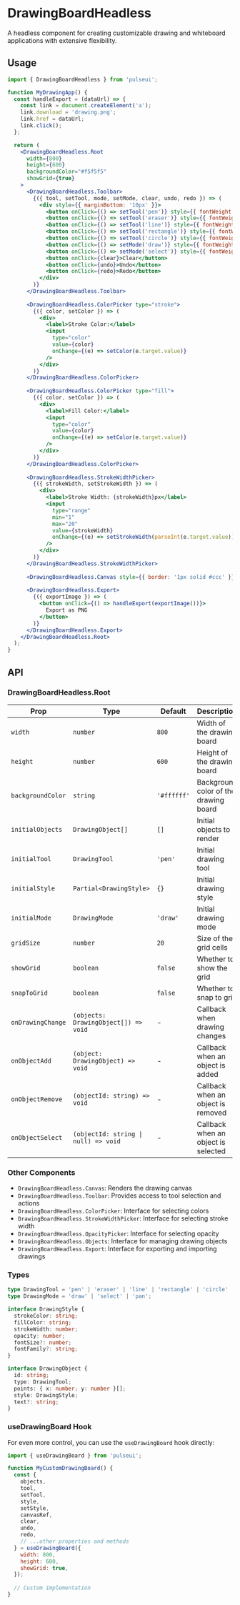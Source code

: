 # DrawingBoardHeadless

A headless component for creating customizable drawing and whiteboard applications with extensive flexibility.

## Usage

```jsx
import { DrawingBoardHeadless } from 'pulseui';

function MyDrawingApp() {
  const handleExport = (dataUrl) => {
    const link = document.createElement('a');
    link.download = 'drawing.png';
    link.href = dataUrl;
    link.click();
  };

  return (
    <DrawingBoardHeadless.Root
      width={800}
      height={600}
      backgroundColor="#f5f5f5"
      showGrid={true}
    >
      <DrawingBoardHeadless.Toolbar>
        {({ tool, setTool, mode, setMode, clear, undo, redo }) => (
          <div style={{ marginBottom: '10px' }}>
            <button onClick={() => setTool('pen')} style={{ fontWeight: tool === 'pen' ? 'bold' : 'normal' }}>Pen</button>
            <button onClick={() => setTool('eraser')} style={{ fontWeight: tool === 'eraser' ? 'bold' : 'normal' }}>Eraser</button>
            <button onClick={() => setTool('line')} style={{ fontWeight: tool === 'line' ? 'bold' : 'normal' }}>Line</button>
            <button onClick={() => setTool('rectangle')} style={{ fontWeight: tool === 'rectangle' ? 'bold' : 'normal' }}>Rectangle</button>
            <button onClick={() => setTool('circle')} style={{ fontWeight: tool === 'circle' ? 'bold' : 'normal' }}>Circle</button>
            <button onClick={() => setMode('draw')} style={{ fontWeight: mode === 'draw' ? 'bold' : 'normal' }}>Draw</button>
            <button onClick={() => setMode('select')} style={{ fontWeight: mode === 'select' ? 'bold' : 'normal' }}>Select</button>
            <button onClick={clear}>Clear</button>
            <button onClick={undo}>Undo</button>
            <button onClick={redo}>Redo</button>
          </div>
        )}
      </DrawingBoardHeadless.Toolbar>
      
      <DrawingBoardHeadless.ColorPicker type="stroke">
        {({ color, setColor }) => (
          <div>
            <label>Stroke Color:</label>
            <input 
              type="color" 
              value={color} 
              onChange={(e) => setColor(e.target.value)} 
            />
          </div>
        )}
      </DrawingBoardHeadless.ColorPicker>
      
      <DrawingBoardHeadless.ColorPicker type="fill">
        {({ color, setColor }) => (
          <div>
            <label>Fill Color:</label>
            <input 
              type="color" 
              value={color} 
              onChange={(e) => setColor(e.target.value)} 
            />
          </div>
        )}
      </DrawingBoardHeadless.ColorPicker>
      
      <DrawingBoardHeadless.StrokeWidthPicker>
        {({ strokeWidth, setStrokeWidth }) => (
          <div>
            <label>Stroke Width: {strokeWidth}px</label>
            <input 
              type="range" 
              min="1" 
              max="20" 
              value={strokeWidth} 
              onChange={(e) => setStrokeWidth(parseInt(e.target.value))} 
            />
          </div>
        )}
      </DrawingBoardHeadless.StrokeWidthPicker>
      
      <DrawingBoardHeadless.Canvas style={{ border: '1px solid #ccc' }} />
      
      <DrawingBoardHeadless.Export>
        {({ exportImage }) => (
          <button onClick={() => handleExport(exportImage())}>
            Export as PNG
          </button>
        )}
      </DrawingBoardHeadless.Export>
    </DrawingBoardHeadless.Root>
  );
}
```

## API

### DrawingBoardHeadless.Root

| Prop | Type | Default | Description |
|------|------|---------|-------------|
| `width` | `number` | `800` | Width of the drawing board |
| `height` | `number` | `600` | Height of the drawing board |
| `backgroundColor` | `string` | `'#ffffff'` | Background color of the drawing board |
| `initialObjects` | `DrawingObject[]` | `[]` | Initial objects to render |
| `initialTool` | `DrawingTool` | `'pen'` | Initial drawing tool |
| `initialStyle` | `Partial<DrawingStyle>` | `{}` | Initial drawing style |
| `initialMode` | `DrawingMode` | `'draw'` | Initial drawing mode |
| `gridSize` | `number` | `20` | Size of the grid cells |
| `showGrid` | `boolean` | `false` | Whether to show the grid |
| `snapToGrid` | `boolean` | `false` | Whether to snap to grid |
| `onDrawingChange` | `(objects: DrawingObject[]) => void` | - | Callback when drawing changes |
| `onObjectAdd` | `(object: DrawingObject) => void` | - | Callback when an object is added |
| `onObjectRemove` | `(objectId: string) => void` | - | Callback when an object is removed |
| `onObjectSelect` | `(objectId: string \| null) => void` | - | Callback when an object is selected |

### Other Components

- `DrawingBoardHeadless.Canvas`: Renders the drawing canvas
- `DrawingBoardHeadless.Toolbar`: Provides access to tool selection and actions
- `DrawingBoardHeadless.ColorPicker`: Interface for selecting colors
- `DrawingBoardHeadless.StrokeWidthPicker`: Interface for selecting stroke width
- `DrawingBoardHeadless.OpacityPicker`: Interface for selecting opacity
- `DrawingBoardHeadless.Objects`: Interface for managing drawing objects
- `DrawingBoardHeadless.Export`: Interface for exporting and importing drawings

### Types

```typescript
type DrawingTool = 'pen' | 'eraser' | 'line' | 'rectangle' | 'circle' | 'text';
type DrawingMode = 'draw' | 'select' | 'pan';

interface DrawingStyle {
  strokeColor: string;
  fillColor: string;
  strokeWidth: number;
  opacity: number;
  fontSize?: number;
  fontFamily?: string;
}

interface DrawingObject {
  id: string;
  type: DrawingTool;
  points: { x: number; y: number }[];
  style: DrawingStyle;
  text?: string;
}
```

### useDrawingBoard Hook

For even more control, you can use the `useDrawingBoard` hook directly:

```jsx
import { useDrawingBoard } from 'pulseui';

function MyCustomDrawingBoard() {
  const {
    objects,
    tool,
    setTool,
    style,
    setStyle,
    canvasRef,
    clear,
    undo,
    redo,
    // ...other properties and methods
  } = useDrawingBoard({
    width: 800,
    height: 600,
    showGrid: true,
  });
  
  // Custom implementation
}
```

